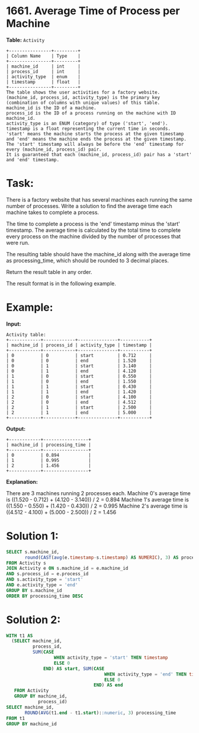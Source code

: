 # 1661. Average Time of Process per Machine

**Table:** ```Activity```

```
+----------------+---------+
| Column Name    | Type    |
+----------------+---------+
| machine_id     | int     |
| process_id     | int     |
| activity_type  | enum    |
| timestamp      | float   |
+----------------+---------+
The table shows the user activities for a factory website.
(machine_id, process_id, activity_type) is the primary key (combination of columns with unique values) of this table.
machine_id is the ID of a machine.
process_id is the ID of a process running on the machine with ID machine_id.
activity_type is an ENUM (category) of type ('start', 'end').
timestamp is a float representing the current time in seconds.
'start' means the machine starts the process at the given timestamp and 'end' means the machine ends the process at the given timestamp.
The 'start' timestamp will always be before the 'end' timestamp for every (machine_id, process_id) pair.
It is guaranteed that each (machine_id, process_id) pair has a 'start' and 'end' timestamp.
```

# **Task:**

There is a factory website that has several machines each running the same number of processes. Write a solution to find the average time each machine takes to complete a process.

The time to complete a process is the 'end' timestamp minus the 'start' timestamp. The average time is calculated by the total time to complete every process on the machine divided by the number of processes that were run.

The resulting table should have the machine_id along with the average time as processing_time, which should be rounded to 3 decimal places.

Return the result table in any order.

The result format is in the following example.

# **Example:**

**Input:**

```
Activity table:
+------------+------------+---------------+-----------+
| machine_id | process_id | activity_type | timestamp |
+------------+------------+---------------+-----------+
| 0          | 0          | start         | 0.712     |
| 0          | 0          | end           | 1.520     |
| 0          | 1          | start         | 3.140     |
| 0          | 1          | end           | 4.120     |
| 1          | 0          | start         | 0.550     |
| 1          | 0          | end           | 1.550     |
| 1          | 1          | start         | 0.430     |
| 1          | 1          | end           | 1.420     |
| 2          | 0          | start         | 4.100     |
| 2          | 0          | end           | 4.512     |
| 2          | 1          | start         | 2.500     |
| 2          | 1          | end           | 5.000     |
+------------+------------+---------------+-----------+
```

**Output:**
```
+------------+-----------------+
| machine_id | processing_time |
+------------+-----------------+
| 0          | 0.894           |
| 1          | 0.995           |
| 2          | 1.456           |
+------------+-----------------+
```

**Explanation:**

There are 3 machines running 2 processes each.
Machine 0's average time is ((1.520 - 0.712) + (4.120 - 3.140)) / 2 = 0.894
Machine 1's average time is ((1.550 - 0.550) + (1.420 - 0.430)) / 2 = 0.995
Machine 2's average time is ((4.512 - 4.100) + (5.000 - 2.500)) / 2 = 1.456

# **Solution 1:**
``` SQL
SELECT s.machine_id,
       round(CAST(avg(e.timestamp-s.timestamp) AS NUMERIC), 3) AS processing_time
FROM Activity s
JOIN Activity e ON s.machine_id = e.machine_id
AND s.process_id = e.process_id
AND s.activity_type = 'start'
AND e.activity_type = 'end'
GROUP BY s.machine_id
ORDER BY processing_time DESC
```

# **Solution 2:**
``` SQL
WITH t1 AS
  (SELECT machine_id,
          process_id,
          SUM(CASE
                  WHEN activity_type = 'start' THEN timestamp
                  ELSE 0
              END) AS start, SUM(CASE
                                     WHEN activity_type = 'end' THEN timestamp
                                     ELSE 0
                                 END) AS end
   FROM Activity
   GROUP BY machine_id,
            process_id)
SELECT machine_id,
       ROUND(AVG(t1.end - t1.start)::numeric, 3) processing_time
FROM t1
GROUP BY machine_id
```